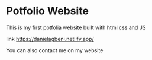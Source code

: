 # Potfolio Website

This is my first potfolia website built with html css and JS

link https://danielagbeni.netlify.app/

You can also contact me on my website
